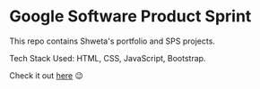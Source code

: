 # Google Software Product Sprint

This repo contains Shweta's portfolio and SPS projects.

Tech Stack Used: HTML, CSS, JavaScript, Bootstrap.

Check it out [here](http://sgurnani-sps-summer20.appspot.com/) 😉

